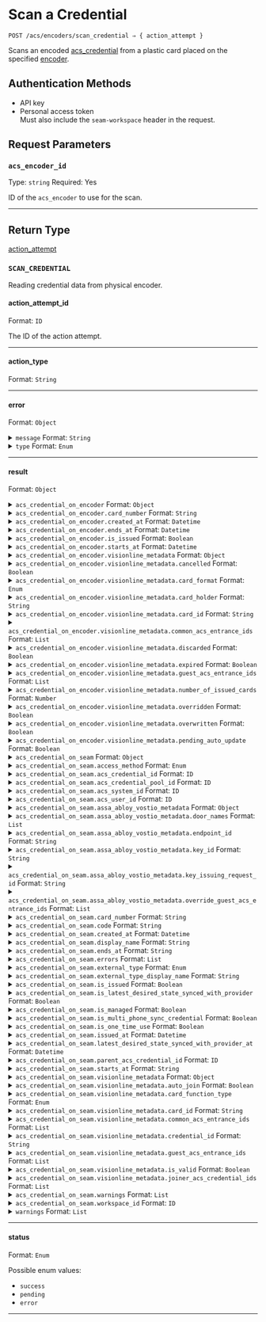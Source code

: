 # Scan a Credential

```
POST /acs/encoders/scan_credential ⇒ { action_attempt }
```

Scans an encoded [acs_credential](../../../capability-guides/access-systems/managing-credentials.md) from a plastic card placed on the specified [encoder](../../../capability-guides/access-systems/working-with-card-encoders-and-scanners/README.md).

## Authentication Methods

- API key
- Personal access token
  <br>Must also include the `seam-workspace` header in the request.

## Request Parameters

### `acs_encoder_id`

Type: `string`
Required: Yes

ID of the `acs_encoder` to use for the scan.

***

## Return Type

[action\_attempt](./)

### `SCAN_CREDENTIAL`

Reading credential data from physical encoder.

#### action_attempt_id

Format: `ID`

The ID of the action attempt.

---

#### action_type

Format: `String`

---

#### error

Format: `Object`

<details>

<summary><code>message</code> Format: <code>String</code></summary>

</details>

<details>

<summary><code>type</code> Format: <code>Enum</code></summary>

</details>

---

#### result

Format: `Object`

<details>

<summary><code>acs_credential_on_encoder</code> Format: <code>Object</code></summary>

Snapshot of credential data read from physical encoder.

</details>

<details>

<summary><code>acs_credential_on_encoder.card_number</code> Format: <code>String</code></summary>

A number or string that physically identifies this card.

</details>

<details>

<summary><code>acs_credential_on_encoder.created_at</code> Format: <code>Datetime</code></summary>

Date and time the credential was created.

</details>

<details>

<summary><code>acs_credential_on_encoder.ends_at</code> Format: <code>Datetime</code></summary>

Date and time the credential will stop being useable.

</details>

<details>

<summary><code>acs_credential_on_encoder.is_issued</code> Format: <code>Boolean</code></summary>

</details>

<details>

<summary><code>acs_credential_on_encoder.starts_at</code> Format: <code>Datetime</code></summary>

Date and time the credential will become useable.

</details>

<details>

<summary><code>acs_credential_on_encoder.visionline_metadata</code> Format: <code>Object</code></summary>

Visionline-specific metadata for the credential.

</details>

<details>

<summary><code>acs_credential_on_encoder.visionline_metadata.cancelled</code> Format: <code>Boolean</code></summary>

</details>

<details>

<summary><code>acs_credential_on_encoder.visionline_metadata.card_format</code> Format: <code>Enum</code></summary>

</details>

<details>

<summary><code>acs_credential_on_encoder.visionline_metadata.card_holder</code> Format: <code>String</code></summary>

</details>

<details>

<summary><code>acs_credential_on_encoder.visionline_metadata.card_id</code> Format: <code>String</code></summary>

</details>

<details>

<summary><code>acs_credential_on_encoder.visionline_metadata.common_acs_entrance_ids</code> Format: <code>List</code></summary>

</details>

<details>

<summary><code>acs_credential_on_encoder.visionline_metadata.discarded</code> Format: <code>Boolean</code></summary>

</details>

<details>

<summary><code>acs_credential_on_encoder.visionline_metadata.expired</code> Format: <code>Boolean</code></summary>

</details>

<details>

<summary><code>acs_credential_on_encoder.visionline_metadata.guest_acs_entrance_ids</code> Format: <code>List</code></summary>

</details>

<details>

<summary><code>acs_credential_on_encoder.visionline_metadata.number_of_issued_cards</code> Format: <code>Number</code></summary>

</details>

<details>

<summary><code>acs_credential_on_encoder.visionline_metadata.overridden</code> Format: <code>Boolean</code></summary>

</details>

<details>

<summary><code>acs_credential_on_encoder.visionline_metadata.overwritten</code> Format: <code>Boolean</code></summary>

</details>

<details>

<summary><code>acs_credential_on_encoder.visionline_metadata.pending_auto_update</code> Format: <code>Boolean</code></summary>

</details>

<details>

<summary><code>acs_credential_on_seam</code> Format: <code>Object</code></summary>

Matching acs_credential currently encoded on this card.

</details>

<details>

<summary><code>acs_credential_on_seam.access_method</code> Format: <code>Enum</code></summary>

Access method for the credential. Supported values: `code`, `card`, `mobile_key`.

</details>

<details>

<summary><code>acs_credential_on_seam.acs_credential_id</code> Format: <code>ID</code></summary>

ID of the credential.

</details>

<details>

<summary><code>acs_credential_on_seam.acs_credential_pool_id</code> Format: <code>ID</code></summary>

</details>

<details>

<summary><code>acs_credential_on_seam.acs_system_id</code> Format: <code>ID</code></summary>

ID of the access control system that contains the credential.

</details>

<details>

<summary><code>acs_credential_on_seam.acs_user_id</code> Format: <code>ID</code></summary>

ID of the ACS user to whom the credential belongs.

</details>

<details>

<summary><code>acs_credential_on_seam.assa_abloy_vostio_metadata</code> Format: <code>Object</code></summary>

Vostio-specific metadata for the credential.

</details>

<details>

<summary><code>acs_credential_on_seam.assa_abloy_vostio_metadata.door_names</code> Format: <code>List</code></summary>

</details>

<details>

<summary><code>acs_credential_on_seam.assa_abloy_vostio_metadata.endpoint_id</code> Format: <code>String</code></summary>

</details>

<details>

<summary><code>acs_credential_on_seam.assa_abloy_vostio_metadata.key_id</code> Format: <code>String</code></summary>

</details>

<details>

<summary><code>acs_credential_on_seam.assa_abloy_vostio_metadata.key_issuing_request_id</code> Format: <code>String</code></summary>

</details>

<details>

<summary><code>acs_credential_on_seam.assa_abloy_vostio_metadata.override_guest_acs_entrance_ids</code> Format: <code>List</code></summary>

</details>

<details>

<summary><code>acs_credential_on_seam.card_number</code> Format: <code>String</code></summary>

</details>

<details>

<summary><code>acs_credential_on_seam.code</code> Format: <code>String</code></summary>

Access (PIN) code for the credential.

</details>

<details>

<summary><code>acs_credential_on_seam.created_at</code> Format: <code>Datetime</code></summary>

Date and time at which the credential was created.

</details>

<details>

<summary><code>acs_credential_on_seam.display_name</code> Format: <code>String</code></summary>

Display name that corresponds to the credential type.

</details>

<details>

<summary><code>acs_credential_on_seam.ends_at</code> Format: <code>String</code></summary>

Date and time at which the credential validity ends, in [ISO 8601](https://www.iso.org/iso-8601-date-and-time-format.html) format. Must be a time in the future and after `starts_at`.

</details>

<details>

<summary><code>acs_credential_on_seam.errors</code> Format: <code>List</code></summary>

Errors associated with the `acs_credential`.

</details>

<details>

<summary><code>acs_credential_on_seam.external_type</code> Format: <code>Enum</code></summary>

Brand-specific terminology for the credential type. Supported values: `pti_card`, `brivo_credential`, `hid_credential`, `visionline_card`.

</details>

<details>

<summary><code>acs_credential_on_seam.external_type_display_name</code> Format: <code>String</code></summary>

Display name that corresponds to the brand-specific terminology for the credential type.

</details>

<details>

<summary><code>acs_credential_on_seam.is_issued</code> Format: <code>Boolean</code></summary>

</details>

<details>

<summary><code>acs_credential_on_seam.is_latest_desired_state_synced_with_provider</code> Format: <code>Boolean</code></summary>

Indicates whether the latest state of the credential has been synced from Seam to the provider.

</details>

<details>

<summary><code>acs_credential_on_seam.is_managed</code> Format: <code>Boolean</code></summary>

</details>

<details>

<summary><code>acs_credential_on_seam.is_multi_phone_sync_credential</code> Format: <code>Boolean</code></summary>

Indicates whether the credential is a [multi-phone sync credential](https://docs.seam.co/latest/capability-guides/mobile-access-in-development/issuing-mobile-credentials-from-an-access-control-system#what-are-multi-phone-sync-credentials).

</details>

<details>

<summary><code>acs_credential_on_seam.is_one_time_use</code> Format: <code>Boolean</code></summary>

Indicates whether the credential can only be used once. If "true," the code becomes invalid after the first use.

</details>

<details>

<summary><code>acs_credential_on_seam.issued_at</code> Format: <code>Datetime</code></summary>

</details>

<details>

<summary><code>acs_credential_on_seam.latest_desired_state_synced_with_provider_at</code> Format: <code>Datetime</code></summary>

Date and time at which the state of the credential was most recently synced from Seam to the provider.

</details>

<details>

<summary><code>acs_credential_on_seam.parent_acs_credential_id</code> Format: <code>ID</code></summary>

ID of the parent credential.

</details>

<details>

<summary><code>acs_credential_on_seam.starts_at</code> Format: <code>String</code></summary>

Date and time at which the credential validity starts, in [ISO 8601](https://www.iso.org/iso-8601-date-and-time-format.html) format.

</details>

<details>

<summary><code>acs_credential_on_seam.visionline_metadata</code> Format: <code>Object</code></summary>

Visionline-specific metadata for the credential.

</details>

<details>

<summary><code>acs_credential_on_seam.visionline_metadata.auto_join</code> Format: <code>Boolean</code></summary>

</details>

<details>

<summary><code>acs_credential_on_seam.visionline_metadata.card_function_type</code> Format: <code>Enum</code></summary>

</details>

<details>

<summary><code>acs_credential_on_seam.visionline_metadata.card_id</code> Format: <code>String</code></summary>

</details>

<details>

<summary><code>acs_credential_on_seam.visionline_metadata.common_acs_entrance_ids</code> Format: <code>List</code></summary>

</details>

<details>

<summary><code>acs_credential_on_seam.visionline_metadata.credential_id</code> Format: <code>String</code></summary>

</details>

<details>

<summary><code>acs_credential_on_seam.visionline_metadata.guest_acs_entrance_ids</code> Format: <code>List</code></summary>

</details>

<details>

<summary><code>acs_credential_on_seam.visionline_metadata.is_valid</code> Format: <code>Boolean</code></summary>

</details>

<details>

<summary><code>acs_credential_on_seam.visionline_metadata.joiner_acs_credential_ids</code> Format: <code>List</code></summary>

</details>

<details>

<summary><code>acs_credential_on_seam.warnings</code> Format: <code>List</code></summary>

Warnings associated with the `acs_credential`.

</details>

<details>

<summary><code>acs_credential_on_seam.workspace_id</code> Format: <code>ID</code></summary>

ID of the [workspace](../../../core-concepts/workspaces/README.md) that contains the credential.

</details>

<details>

<summary><code>warnings</code> Format: <code>List</code></summary>

</details>

---

#### status

Format: `Enum`

Possible enum values:
- `success`
- `pending`
- `error`

---

